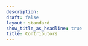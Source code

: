 ```yaml
---
description: 
draft: false
layout: standard
show_title_as_headline: true
title: Contributors
---
```

